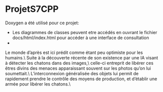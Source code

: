 # ProjetS7CPP
Doxygen a été utilisé pour ce projet: 
-	Les diagrammes de classes peuvent etre accédés en ouvrant le fichier docs/html/index.html pour accéder à une interface de consultation
-
Le monde d’après est ici prédit comme étant peu optimiste pour les humains.\ 
Suite à la découverte récente de son existence par une IA visant à détecter les chatons dans des images,\ 
celle-ci entreprit de libérer ces êtres divins des menaces apparaissant souvent sur les photos qu’on lui soumettait.\ 
L’interconnexion généralisée des objets lui permit de rapidement prendre le contrôle des moyens de production, et d’établir une armée pour libérer les chatons.\

